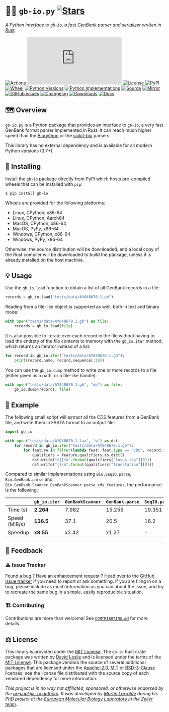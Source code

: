 # 🧬🏦 `gb-io.py` [![Stars](https://img.shields.io/github/stars/althonos/gb-io.py.svg?style=social&maxAge=3600&label=Star)](https://github.com/althonos/gb-io.py/stargazers)

*A Python interface to [`gb-io`], a fast [GenBank] parser and serializer written in [Rust].*

[`gb-io`]: https://crates.io/crates/gb-io
[GenBank]: https://www.ncbi.nlm.nih.gov/genbank/
[Rust]: https://www.rust-lang.org/

[![Actions](https://img.shields.io/github/actions/workflow/status/althonos/gb-io.py/test.yml?branch=main&logo=github&style=flat-square&maxAge=300)](https://github.com/althonos/gb-io.py/actions)
[![Coverage](https://img.shields.io/codecov/c/gh/althonos/gb-io.py?style=flat-square&maxAge=3600)](https://codecov.io/gh/althonos/gb-io.py/)
[![License](https://img.shields.io/badge/license-MIT-blue.svg?style=flat-square&maxAge=2678400)](https://choosealicense.com/licenses/mit/)
[![PyPI](https://img.shields.io/pypi/v/gb-io.svg?style=flat-square&maxAge=3600)](https://pypi.org/project/gb-io)
[![Wheel](https://img.shields.io/pypi/wheel/gb-io.svg?style=flat-square&maxAge=3600)](https://pypi.org/project/gb-io/#files)
[![Python Versions](https://img.shields.io/pypi/pyversions/gb-io.svg?style=flat-square&maxAge=3600)](https://pypi.org/project/gb-io/#files)
[![Python Implementations](https://img.shields.io/pypi/implementation/gb-io?style=flat-square&maxAge=3600&label=impl)](https://pypi.org/project/gb-io/#files)
[![Source](https://img.shields.io/badge/source-GitHub-303030.svg?maxAge=2678400&style=flat-square)](https://github.com/althonos/gb-io.py/)
[![Mirror](https://img.shields.io/badge/mirror-EMBL-009f4d?style=flat-square&maxAge=2678400)](https://git.embl.de/larralde/gb-io.py/)
[![GitHub issues](https://img.shields.io/github/issues/althonos/gb-io.py.svg?style=flat-square&maxAge=600)](https://github.com/althonos/gb-io.py/issues)
[![Changelog](https://img.shields.io/badge/keep%20a-changelog-8A0707.svg?maxAge=2678400&style=flat-square)](https://github.com/althonos/gb-io.py/blob/master/CHANGELOG.md)
[![Downloads](https://img.shields.io/badge/dynamic/json?style=flat-square&color=303f9f&maxAge=86400&label=downloads&query=%24.total_downloads&url=https%3A%2F%2Fapi.pepy.tech%2Fapi%2Fprojects%2Fgb-io)](https://pepy.tech/project/gb-io)
[![Docs](https://img.shields.io/readthedocs/gb-io/latest?style=flat-square&maxAge=600)](https://gb-io.readthedocs.io)

## 🗺️ Overview

`gb-io.py` is a Python package that provides an interface to `gb-io`, a very
fast GenBank format parser implemented in Rust. It can reach much higher
speed than the [Biopython](http://biopython.org/) or
the [scikit-bio](http://scikit-bio.org/) parsers.

This library has no external dependency and is available for all modern Python
versions (3.7+).

## 🔧 Installing

Install the `gb-io` package directly from [PyPi](https://pypi.org/project/gb-io)
which hosts pre-compiled wheels that can be installed with `pip`:
```console
$ pip install gb-io
```

Wheels are provided for the following platforms:
- Linux, CPython, x86-64
- Linux, CPython, Aarch64
- MacOS, CPython, x86-64
- MacOS, PyPy, x86-64
- Windows, CPython, x86-64
- Windows, PyPy, x86-64

Otherwise, the source distribution will be downloaded, and a local copy of
the Rust compiler will be downloaded to build the package, unless it is
already installed on the host machine.

<!-- ## 📖 Documentation

A complete [API reference](https://gb-io.readthedocs.io/en/stable/api.html)
can be found in the [online documentation](https://gb-io.readthedocs.io/),
or directly from the command line using
[`pydoc`](https://docs.python.org/3/library/pydoc.html):
```console
$ pydoc gb_io
``` -->

## 💡 Usage

Use the `gb_io.load` function to obtain a list of all GenBank records in a file:
```python
records = gb_io.load("tests/data/AY048670.1.gb")
```

Reading from a file-like object is supported as well, both in text and
binary mode:
```python
with open("tests/data/AY048670.1.gb") as file:
    records = gb_io.load(file)
```

It is also possible to iterate over each record in the file without having
to load the entirety of the file contents to memory with the `gb_io.iter`
method, which returns an iterator instead of a list:
```python
for record in gb_io.iter("tests/data/AY048670.1.gb"):
    print(record.name, record.sequence[:10])
```

You can use the `gb_io.dump` method to write one or more records to a file
(either given as a path, or a file-like handle):
```python
with open("tests/data/AY048670.1.gb", "wb") as file:
    gb_io.dump(records, file)
```

## 📝 Example

The following small script will extract all the CDS features from a GenBank
file, and write them in FASTA format to an output file:
```python
import gb_io

with open("tests/data/AY048670.1.faa", "w") as dst:
    for record in gb_io.iter("tests/data/AY048670.1.gb"):
        for feature in filter(lambda feat: feat.type == "CDS", record.features):
            qualifiers = feature.qualifiers.to_dict()
            dst.write(">{}\n".format(qualifiers["locus_tag"][0]))
            dst.write("{}\n".format(qualifiers["translation"][0]))
```

Compared to similar implementations using `Bio.SeqIO.parse`, `Bio.GenBank.parse`
and `Bio.GenBank.Scanner.GenBankScanner.parse_cds_features`, the performance is
the following:

|               | `gb_io.iter`  | `GenBankScanner` | `GenBank.parse` | `SeqIO.parse` |
| ------------- | ------------- | ---------------- | --------------- | ------------- |
| Time (s)      | **2.264**     | 7.982            | 15.259          | 19.351        |
| Speed (MiB/s) | **136.5**     | 37.1             | 20.5            | 16.2          |
| Speedup       | **x8.55**     | x2.42            | x1.27           | -             |



## 💭 Feedback

### ⚠️ Issue Tracker

Found a bug ? Have an enhancement request ? Head over to the [GitHub issue
tracker](https://github.com/althonos/gb-io.py/issues) if you need to report
or ask something. If you are filing in on a bug, please include as much
information as you can about the issue, and try to recreate the same bug
in a simple, easily reproducible situation.

### 🏗️ Contributing

Contributions are more than welcome! See
[`CONTRIBUTING.md`](https://github.com/althonos/gb-io.py/blob/main/CONTRIBUTING.md)
for more details.

## ⚖️ License

This library is provided under the [MIT License](https://choosealicense.com/licenses/mit/).
The `gb-io` Rust crate package was written by [David Leslie](https://github.com/dlesl)
and is licensed under the terms of the [MIT License](https://choosealicense.com/licenses/mit/).
This package vendors the source of several additional packages that are
licensed under the [Apache-2.0](https://choosealicense.com/licenses/apache-2.0/),
[MIT](https://choosealicense.com/licenses/mit/) or
[BSD-3-Clause](https://choosealicense.com/licenses/bsd-3-clause/) licenses;
see the license file distributed with the source copy of each vendored
dependency for more information.

*This project is in no way not affiliated, sponsored, or otherwise endorsed
by the [original `gb-io` authors](https://github.com/dlesl). It was developed
by [Martin Larralde](https://github.com/althonos/) during his PhD project
at the [European Molecular Biology Laboratory](https://www.embl.de/) in
the [Zeller team](https://github.com/zellerlab).*
